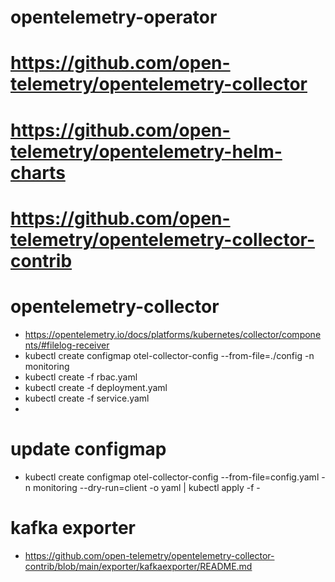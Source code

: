 # opentelemetry-operator 
# https://github.com/open-telemetry/opentelemetry-collector
# https://github.com/open-telemetry/opentelemetry-helm-charts
# https://github.com/open-telemetry/opentelemetry-collector-contrib

# opentelemetry-collector
* https://opentelemetry.io/docs/platforms/kubernetes/collector/components/#filelog-receiver
* kubectl create configmap otel-collector-config --from-file=./config -n monitoring
* kubectl create -f rbac.yaml
* kubectl create -f deployment.yaml
* kubectl create -f service.yaml
* 
# update configmap
* kubectl create configmap otel-collector-config --from-file=config.yaml -n monitoring --dry-run=client -o yaml | kubectl apply -f -

# kafka exporter
* https://github.com/open-telemetry/opentelemetry-collector-contrib/blob/main/exporter/kafkaexporter/README.md